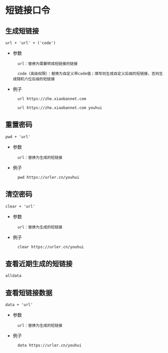 # 短链接口令
## 生成短链接
	url + 'url' + ('code')

* 参数

		url：替换为需要转成短链接的链接
		
		code（高级权限）：替换为自定义带code值；填写则生成自定义后缀的短链接，否则生成随机六位后缀的短链接

* 例子

		url https://zhe.xiaobannet.com
		
		url https://zhe.xiaobannet.com youhui

## 重置密码
	pwd + 'url'

* 参数

		url：替换为生成的短链接

* 例子

		pwd https://urler.cn/youhui
		
## 清空密码
	clear + 'url'
	
* 参数

		url：替换为生成的短链接

* 例子

		clear https://urler.cn/youhui

## 查看近期生成的短链接
	alldata

## 查看短链接数据
	data + 'url'

* 参数

		url：替换为生成的短链接

* 例子

		data https://urler.cn/youhui
